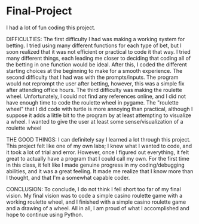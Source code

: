 # Final-Project
I had a lot of fun coding this project. 

DIFFICULTIES:
  The first difficulty I had was making a working system for betting. I tried using many different functions for each type of bet, but I soon realized that it was not efficient or practical to code it that way. I tried many different things, each leading me closer to deciding that coding all of the betting in one function would be ideal. After this, I coded the different starting choices at the beginning to make for a smooth experience.
   The second difficulty that I had was with the prompts/inputs. The program would not reprompt the user after betting, however, this was a simple fix after attending office hours.
   The third difficulty was making the roulette wheel. Unfortunately, I could not find any references online, and I did not have enough time to code the roulette wheel in pygame. The "roulette wheel" that I did code with turtle is more annoying than practical, although I suppose it adds a little bit to the program by at least attempting to visualize a wheel. I wanted to give the user at least some sense/visualization of a roulette wheel

THE GOOD THINGS:
  I can definitely say I learned a lot through this project. This project felt like one of my own labs; I knew what I wanted to code, and it took a lot of trial and error. However, once I figured out everything, it felt great to actually have a program that I could call my own. For the first time in this class, it felt like I made genuine progress in my coding/debugging abilities, and it was a great feeling. It made me realize that I know more than I thought, and that I'm a somewhat capable coder.
  
CONCLUSION:
To conclude, I do not think I fell short too far of my final vision. My final vision was to code a simple casino roulette game with a working roulette wheel, and I finished with a simple casino roulette game and a drawing of a wheel. All in all, I am proud of what I accomplished and hope to continue using Python.
